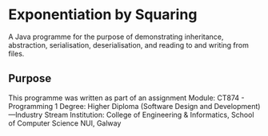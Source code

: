 # Exponentiation by Squaring
A Java programme for the purpose of demonstrating inheritance, abstraction, serialisation, deserialisation, and reading to and writing from files.

## Purpose
This programme was written as part of an assignment
Module: 		CT874 - Programming 1
Degree:			Higher Diploma (Software Design and Development)—Industry Stream
Institution:	College of Engineering & Informatics, School of Computer Science
				NUI, Galway
